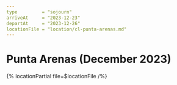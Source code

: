 ```yaml
---
type         = "sojourn"
arriveAt     = "2023-12-23"
departAt     = "2023-12-26"
locationFile = "location/cl-punta-arenas.md"
---
```


# Punta Arenas (December 2023)

{% locationPartial file=$locationFile /%} 
